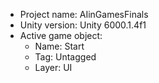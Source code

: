 <!-- UNITY CODE ASSIST INSTRUCTIONS START -->
- Project name: AIinGamesFinals
- Unity version: Unity 6000.1.4f1
- Active game object:
  - Name: Start
  - Tag: Untagged
  - Layer: UI
<!-- UNITY CODE ASSIST INSTRUCTIONS END -->